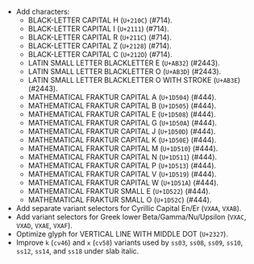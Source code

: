 * Add characters:
  - BLACK-LETTER CAPITAL H (`U+210C`) (#714).
  - BLACK-LETTER CAPITAL I (`U+2111`) (#714).
  - BLACK-LETTER CAPITAL R (`U+211C`) (#714).
  - BLACK-LETTER CAPITAL Z (`U+2128`) (#714).
  - BLACK-LETTER CAPITAL C (`U+212D`) (#714).
  - LATIN SMALL LETTER BLACKLETTER E (`U+AB32`) (#2443).
  - LATIN SMALL LETTER BLACKLETTER O (`U+AB3D`) (#2443).
  - LATIN SMALL LETTER BLACKLETTER O WITH STROKE (`U+AB3E`) (#2443).
  - MATHEMATICAL FRAKTUR CAPITAL A (`U+1D504`) (#444).
  - MATHEMATICAL FRAKTUR CAPITAL B (`U+1D505`) (#444).
  - MATHEMATICAL FRAKTUR CAPITAL E (`U+1D508`) (#444).
  - MATHEMATICAL FRAKTUR CAPITAL G (`U+1D50A`) (#444).
  - MATHEMATICAL FRAKTUR CAPITAL J (`U+1D50D`) (#444).
  - MATHEMATICAL FRAKTUR CAPITAL K (`U+1D50E`) (#444).
  - MATHEMATICAL FRAKTUR CAPITAL M (`U+1D510`) (#444).
  - MATHEMATICAL FRAKTUR CAPITAL N (`U+1D511`) (#444).
  - MATHEMATICAL FRAKTUR CAPITAL P (`U+1D513`) (#444).
  - MATHEMATICAL FRAKTUR CAPITAL V (`U+1D519`) (#444).
  - MATHEMATICAL FRAKTUR CAPITAL W (`U+1D51A`) (#444).
  - MATHEMATICAL FRAKTUR SMALL E (`U+1D522`) (#444).
  - MATHEMATICAL FRAKTUR SMALL O (`U+1D52C`) (#444).
* Add separate variant selectors for Cyrillic Capital En/Er (`VXAA`, `VXAB`).
* Add variant selectors for Greek lower Beta/Gamma/Nu/Upsilon (`VXAC`, `VXAD`, `VXAE`, `VXAF`).
* Optimize glyph for VERTICAL LINE WITH MIDDLE DOT (`U+2327`).
* Improve `k` (`cv46`) and `x` (`cv58`) variants used by `ss03`, `ss08`, `ss09`, `ss10`, `ss12`, `ss14`, and `ss18` under slab italic.
